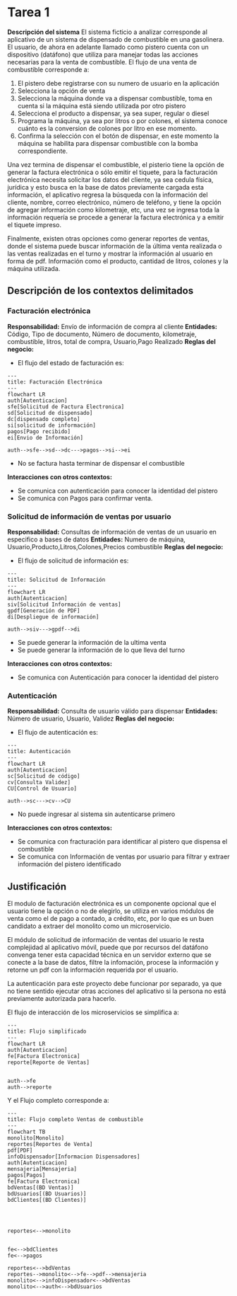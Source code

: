 # Tarea 1
**Descripción del sistema**
El sistema ficticio a analizar corresponde al aplicativo de un sistema de dispensado de combustible en una gasolinera. El usuario, de ahora en adelante llamado como pistero cuenta con un dispositivo (datáfono) que utiliza para manejar todas las acciones necesarias para la venta de combustible.
El flujo de una venta de combustible corresponde a:

1. El pistero debe registrarse con su numero de usuario en la aplicación	
2. Selecciona la opción de venta
3. Selecciona la máquina donde va a dispensar combustible, toma en cuenta si la máquina está siendo utilizada por otro pistero
4. Selecciona el producto a dispensar, ya sea super, regular o diesel
5. Programa la máquina, ya sea por litros o por colones, el sistema conoce cuánto es la conversion de colones por litro en ese momento.
6. Confirma la selección con el botón de dispensar, en este momento la máquina se habilita para dispensar combustible con la bomba correspondiente.


Una vez termina de dispensar el combustible, el pisterio tiene la opción de generar la factura electrónica o sólo emitir el tiquete, para la facturación electrónica necesita solicitar los datos del cliente, ya sea cedula física, jurídica y esto busca en la base de datos previamente cargada esta información, el aplicativo regresa la búsqueda con la información del cliente, nombre, correo electrónico, número de teléfono, y tiene la opción de agregar información como kilometraje, etc, una vez se ingresa toda la información requería se procede a generar la factura electrónica y a emitir el tiquete impreso.

Finalmente, existen otras opciones como generar reportes de ventas, donde el sistema puede buscar información de la última venta realizada o las ventas realizadas en el turno y mostrar la información al usuario en forma de pdf. Información como el producto, cantidad de litros, colones y la máquina utilizada.

## Descripción de los contextos delimitados
### Facturación electrónica
**Responsabilidad:** Envío de información de compra al cliente 
**Entidades:** Código, Tipo de documento, Número de documento, kilometraje, combustible, litros, total de compra, Usuario,Pago Realizado
**Reglas del negocio:**
- El flujo del estado de facturación es:
```mermaid
---
title: Facturación Electrónica
---
flowchart LR
auth[Autenticacion]
sfe[Solicitud de Factura Electronica]
sd[Solicitud de dispensado]
dc[dispensado completo]
si[solicitud de información]
pagos[Pago recibido]
ei[Envio de Información]

auth-->sfe-->sd-->dc--->pagos-->si-->ei
```
- No se factura hasta terminar de dispensar el combustible

**Interacciones con otros contextos:**
- Se comunica con autenticación para conocer la identidad del pistero
- Se comunica con Pagos para confirmar venta.

### Solicitud de información de ventas por usuario
**Responsabilidad:** Consultas de información de ventas de un usuario en especifico a bases de datos
**Entidades:** Numero de máquina, Usuario,Producto,Litros,Colones,Precios combustible
**Reglas del negocio:**
- El flujo de solicitud de información es:
```mermaid
---
title: Solicitud de Información
---
flowchart LR
auth[Autenticacion]
siv[Solicitud Información de ventas]
gpdf[Generación de PDF]
di[Despliegue de información]

auth-->siv--->gpdf-->di
```
- Se puede generar la información de la ultima venta
- Se puede generar la información de lo que lleva del turno

**Interacciones con otros contextos:**
- Se comunica con Autenticación para conocer la identidad del pistero

### Autenticación
**Responsabilidad:** Consulta de usuario válido para dispensar
**Entidades:** Número de usuario, Usuario, Validez
**Reglas del negocio:**
- El flujo de autenticación es:
```mermaid
---
title: Autenticación
---
flowchart LR
auth[Autenticacion]
sc[Solicitud de código]
cv[Consulta Validez]
CU[Control de Usuario]

auth-->sc--->cv-->CU
```
- No puede ingresar al sistema sin autenticarse primero

**Interacciones con otros contextos:**
- Se comunica con fracturación para identificar al pistero que dispensa el combustible
- Se comunica con Información de ventas por usuario para filtrar y extraer información del pistero identificado

## Justificación

El modulo de facturación electrónica es un componente opcional que el usuario tiene la opción o no de elegirlo, se utiliza en varios módulos de venta como el de pago a contado, a crédito, etc, por lo que es un buen candidato a extraer del monolito como un microservicio.

El módulo de solicitud de información de ventas del usuario le resta complejidad al aplicativo móvil, puede que por recursos del datáfono convenga tener esta capacidad técnica en un servidor externo que se conecte a la base de datos, filtre la infomación, procese la información y retorne un pdf con la información requerida por el usuario.

La autenticación para este proyecto debe funcionar por separado, ya que no tiene sentido ejecutar otras acciones del aplicativo si la persona no está previamente autorizada para hacerlo. 

El flujo de interacción de los microservicios se simplifica a:
```mermaid
---
title: Flujo simplificado
---
flowchart LR
auth[Autenticacion]
fe[Factura Electronica]
reporte[Reporte de Ventas]


auth-->fe
auth-->reporte

```
Y el Flujo completo corresponde a:

```mermaid
---
title: Flujo completo Ventas de combustible
---
flowchart TB
monolito[Monolito]
reportes[Reportes de Venta]
pdf[PDF]
infoDispensador[Informacion Dispensadores]
auth[Autenticacion]
mensajeria[Mensajeria]
pagos[Pagos]
fe[Factura Electronica]
bdVentas[(BD Ventas)]
bdUsuarios[(BD Usuarios)]
bdClientes[(BD Clientes)]




reportes<-->monolito


fe<-->bdClientes
fe<-->pagos

reportes<-->bdVentas
reportes-->monolito<-->fe-->pdf-->mensajeria
monolito<-->infoDispensador<-->bdVentas
monolito<-->auth<-->bdUsuarios
```
